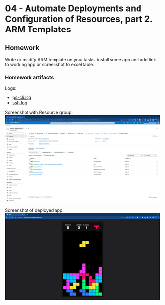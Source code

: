 # 04 - Automate Deployments and Configuration of Resources, part 2. ARM Templates

## Homework

Write or modify ARM template on your tasks, install some app and add link to working app or screenshot to excel table.

### Homework artifacts

Logs:

- [ps-cli.log](./ps-cli.log)
- [ssh.log](./ssh.log)

Screenshot with Resource group:
![Screenshot with Resource group](./resources.png)

Screenshot of deployed app:
![Screenshot of deployed app](./deployed-web-app-screen.png)
